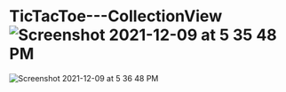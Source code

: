# TicTacToe---CollectionView![Screenshot 2021-12-09 at 5 35 48 PM](https://user-images.githubusercontent.com/66879974/145795857-d2933210-fe94-4ae4-bccb-28f05fb2b49b.png)
![Screenshot 2021-12-09 at 5 36 48 PM](https://user-images.githubusercontent.com/66879974/145795898-317f8a75-6346-41ee-bd72-98141e86acac.png)
